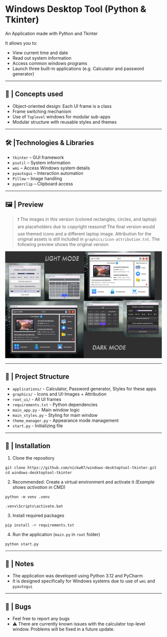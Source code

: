 # Windows Desktop Tool (Python & Tkinter)

An Application made with Python and Tkinter

It allows you to:
- View current time and date
- Read out system information
- Access common windows programs
- Launch three built-in applications (e.g. Calculator and password generator)

---

## 🧠 | Concepts used
- Object-oriented design: Each UI frame is a class
- Frame switching mechanism
- Use of `Toplevel` windows for modular sub-apps
- Modular structure with reusable styles and themes

---

## 🛠️ |Technologies & Libraries

- `tkinter` – GUI framework
- `psutil` – System information
- `wmi` – Access Windows system details
- `pyautogui` – Interaction automation
- `Pillow` – Image handling
- `pyperclip` – Clipboard access

---

## 🖼️ | Preview

> ❗ The images in this version (colored rectangles, circles, and laptop) are placeholders due to copyright reasons❗
> The final version would use themed icons and a different laptop image.
> Attribution for the original assets is still included in `graphics/icon-attribution.txt`.
> The following preview shows the original version

![screenshot](graphics/github-project-preview.png)

---
## 📁 | Project Structure

- `applications/` - Calculator, Password generator, Styles for these apps
- `graphics/` - Icons and UI-Images + Attribution
- `root_ui/` - All UI frames
- `requirements.txt` - Python dependencies
- `main_app.py` - Main window logic
- `main_styles.py` - Styling for main window
- `theme_manager.py` - Appearance mode management
- `start.py` - Initializing file

---

## 🚀 | Installation

1. Clone the repository
```
git clone https://github.com/nickw07/windows-desktoptool-tkinter.git
cd windows-desktoptool-tkinter
```

2. Recommended: Create a virtual environment and activate it *(Example shows activation in CMD)*
```
python -m venv .venv
```
```
.venv\Scripts\activate.bat
```

3. Install required packages
```
pip install -r requirements.txt
```

4. Run the application (`main.py` in `root` folder)
```
python start.py
```

---

## 📒 | Notes

- The application was developed using Python 3.12 and PyCharm
- It is designed specifically for Windows systems due to use of `wmi` and `pyautogui`

---

## 🐛 | Bugs
- Feel free to report any bugs
- ⚠️ There are currently known issues with the calculator top-level window. Problems will be fixed in a future update.
